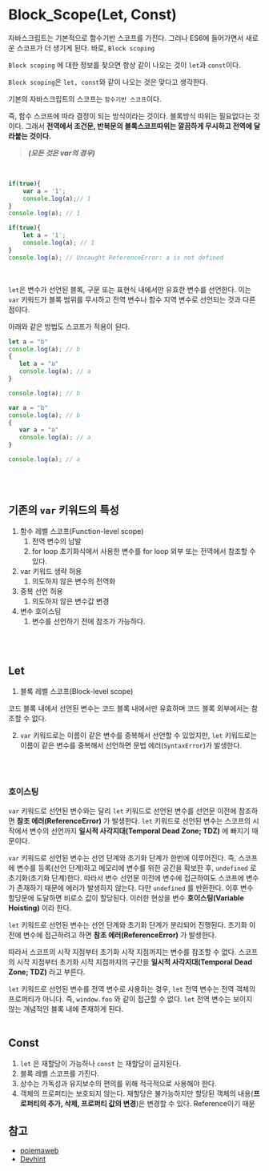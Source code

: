 # Block_Scope(Let, Const)

자바스크립트는 기본적으로 함수기반 스코프를 가진다. 그러나 ES6에 들어가면서 새로운 스코프가 더 생기게 된다. 바로, `Block scoping`
<br/>

`Block scoping` 에 대한 정보를 찾으면 항상 같이 나오는 것이 `let`과 `const`이다.
<br/>

`Block scoping`은 `let, const`와 같이 나오는 것은 맞다고 생각한다.
<br/>

기본의 자바스크립트의 스코프는 `함수기반 스코프`이다.
<br/>

즉, 함수 스코프에 따라 결정이 되는 방식이라는 것이다. 블록방식 따위는 필요없다는 것이다. 그래서 **전역에서 조건문, 반복문의 블록스코프따위는 깔끔하게 무시하고 전역에 달라붙는 것이다.** 

> ***(모든 것은 var의 경우)***
<br/>

```js
if(true){
    var a = '1';
    console.log(a);// 1
}
console.log(a); // 1
```

```js
if(true){
    let a = '1';
    console.log(a); // 1 
}
console.log(a); // Uncaught ReferenceError: a is not defined
```

<br/>

`let`은 변수가 선언된 블록, 구문 또는 표현식 내에서만 유효한 변수를 선언한다. 이는 `var` 키워드가 블록 범위를 무시하고 전역 변수나 함수 지역 변수로 선언되는 것과 다른 점이다.
<br/>

아래와 같은 방법도 스코프가 적용이 된다.

```js
let a = "b"
console.log(a); // b
{
   let a = "a"
   console.log(a); // a
}

console.log(a); // b
```

```js
var a = "b"
console.log(a); // b
{
   var a = "a"
   console.log(a); // a
}

console.log(a); // a
```

<br/>
<br/>

## 기존의 `var` 키워드의 특성

1. 함수 레벨 스코프(Function-level scope)
	1. 전역 변수의 남발
	2. for loop 초기화식에서 사용한 변수를 for loop 외부 또는 전역에서 참조할 수 있다.
2. var 키워드 생략 허용
	1. 의도하지 않은 변수의 전역화
3. 중복 선언 허용
	1. 의도하지 않은 변수값 변경
4. 변수 호이스팅
	1. 변수를 선언하기 전에 참조가 가능하다.

<br/>
<br/>

## Let

1. 블록 레벨 스코프(Block-level scope)

코드 블록 내에서 선언된 변수는 코드 블록 내에서만 유효하며 코드 블록 외부에서는 참조할 수 없다.

2. `var` 키워드로는 이름이 같은 변수를 중복해서 선언할 수 있었지만, `let` 키워드로는 이름이 같은 변수를 중복해서 선언하면 문법 에러(`SyntaxError`)가 발생한다.

<br/>
<br/>

### 호이스팅

`var` 키워드로 선언된 변수와는 달리 `let` 키워드로 선언된 변수를 선언문 이전에 참조하면 **참조 에러(ReferenceError)** 가 발생한다. 
`let` 키워드로 선언된 변수는 스코프의 시작에서 변수의 선언까지 **일시적 사각지대(Temporal Dead Zone; TDZ)** 에 빠지기 때문이다.
<br/>

`var` 키워드로 선언된 변수는 선언 단계와 초기화 단계가 한번에 이루어진다. 즉, 스코프에 변수를 등록(선언 단계)하고 메모리에 변수를 위한 공간을 확보한 후, `undefined` 로 초기화(초기화 단계)한다. 따라서 변수 선언문 이전에 변수에 접근하여도 스코프에 변수가 존재하기 때문에 에러가 발생하지 않는다. 다만 `undefined` 를 반환한다. 이후 변수 할당문에 도달하면 비로소 값이 할당된다. 이러한 현상을 변수 **호이스팅(Variable Hoisting)** 이라 한다.
<br/>

`let` 키워드로 선언된 변수는 선언 단계와 초기화 단계가 분리되어 진행된다. 
초기화 이전에 변수에 접근하려고 하면 **참조 에러(ReferenceError)** 가 발생한다. 
<br/>

따라서 스코프의 시작 지점부터 초기화 시작 지점까지는 변수를 참조할 수 없다. 스코프의 시작 지점부터 초기화 시작 지점까지의 구간을 **일시적 사각지대(Temporal Dead Zone; TDZ)** 라고 부른다.
<br/>

`let` 키워드로 선언된 변수를 전역 변수로 사용하는 경우, `let` 전역 변수는 전역 객체의 프로퍼티가 아니다. 즉, `window.foo` 와 같이 접근할 수 없다. `let` 전역 변수는 보이지 않는 개념적인 블록 내에 존재하게 된다.
<br/>
<br/>

## Const

1. `let` 은 재할당이 가능하나 `const` 는 재할당이 금지된다.
2. 블록 레벨 스코프를 가진다.
3. 상수는 가독성과 유지보수의 편의를 위해 적극적으로 사용해야 한다.
4. 객체의 프로퍼티는 보호되지 않는다. 재할당은 불가능하지만 할당된 객체의 내용(**프로퍼티의 추가, 삭제, 프로퍼티 값의 변경**)은 변경할 수 있다. Reference이기 때문


## 참고

- [poiemaweb](https://poiemaweb.com/es6-block-scope)
- [Devhint](https://devhints.io/es6)